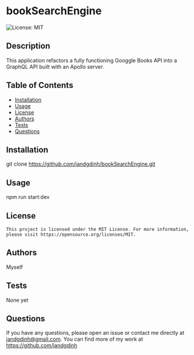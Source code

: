 # bookSearchEngine

  ![License: MIT](https://img.shields.io/badge/License-MIT-yellow.svg)


  ## Description
  This application refactors a fully functioning Googgle Books API into a GraphQL API built with an Apollo server.

  ## Table of Contents
  - [Installation](#installation)
  - [Usage](#usage)
  - [License](#license)
  - [Authors](#authors)
  - [Tests](#tests)
  - [Questions](#questions)

  ## Installation
  git clone https://github.com/jandgdinh/bookSearchEngine.git

  ## Usage
  npm run start:dev

  ## License

    This project is licensed under the MIT License. For more information, please visit https://opensource.org/licenses/MIT.

  ## Authors
  Myself

  ## Tests
  None yet

  ## Questions
  If you have any questions, please open an issue or contact me directly at jandgdinh@gmail.com. You can find more of my work at https://github.com/jandgdinh